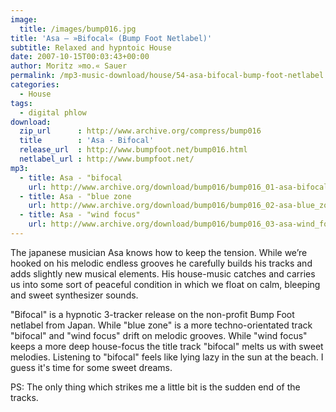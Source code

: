 ```yaml
---
image:
  title: /images/bump016.jpg
title: 'Asa – »Bifocal« (Bump Foot Netlabel)'
subtitle: Relaxed and hypntoic House
date: 2007-10-15T00:03:43+00:00
author: Moritz »mo.« Sauer
permalink: /mp3-music-download/house/54-asa-bifocal-bump-foot-netlabel
categories:
  - House
tags:
  - digital phlow
download:
  zip_url      : http://www.archive.org/compress/bump016
  title        : 'Asa - Bifocal'
  release_url  : http://www.bumpfoot.net/bump016.html
  netlabel_url : http://www.bumpfoot.net/
mp3:
  - title: Asa - "bifocal
    url: http://www.archive.org/download/bump016/bump016_01-asa-bifocal.mp3
  - title: Asa - "blue zone
    url: http://www.archive.org/download/bump016/bump016_02-asa-blue_zone.mp3
  - title: Asa - "wind focus"
    url: http://www.archive.org/download/bump016/bump016_03-asa-wind_focus.mp3
---
```

The japanese musician Asa knows how to keep the tension. While we’re hooked on his melodic endless grooves he carefully builds his tracks and adds slightly new musical elements. His house-music catches and carries us into some sort of peaceful condition in which we float on calm, bleeping and sweet synthesizer sounds.<!--more-->

"Bifocal" is a hypnotic 3-tracker release on the non-profit Bump Foot netlabel from Japan. While "blue zone" is a more techno-orientated track "bifocal" and "wind focus" drift on melodic grooves. While "wind focus" keeps a more deep house-focus the title track "bifocal" melts us with sweet melodies. Listening to "bifocal" feels like lying lazy in the sun at the beach. I guess it's time for some sweet dreams.

PS: The only thing which strikes me a little bit is the sudden end of the tracks.

